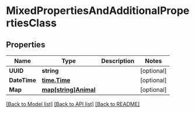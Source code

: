# MixedPropertiesAndAdditionalPropertiesClass

## Properties

Name | Type | Description | Notes
------------ | ------------- | ------------- | -------------
**UUID** | **string** |  | [optional] 
**DateTime** | [**time.Time**](time.Time.md) |  | [optional] 
**Map** | [**map[string]Animal**](Animal.md) |  | [optional] 

[[Back to Model list]](../README.md#documentation-for-models) [[Back to API list]](../README.md#documentation-for-api-endpoints) [[Back to README]](../README.md)


